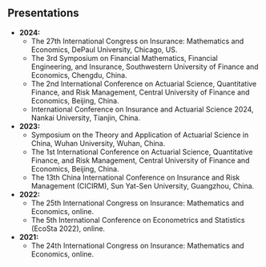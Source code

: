 
## Presentations

- **2024:**
  - The 27th International Congress on Insurance: Mathematics and Economics, DePaul University, Chicago, US.
  - The 3rd Symposium on Financial Mathematics, Financial Engineering, and Insurance, Southwestern University of Finance and Economics, Chengdu, China.
  - The 2nd International Conference on Actuarial Science, Quantitative Finance, and Risk Management, Central University of Finance and Economics, Beijing, China.
  - International Conference on Insurance and Actuarial Science 2024, Nankai University, Tianjin, China.
- **2023:**
  - Symposium on the Theory and Application of Actuarial Science in China, Wuhan University, Wuhan, China.
  - The 1st International Conference on Actuarial Science, Quantitative Finance, and Risk Management, Central University of Finance and Economics, Beijing, China.
  - The 13th China International Conference on Insurance and Risk Management (CICIRM), Sun Yat-Sen University, Guangzhou, China.
- **2022:**
  - The 25th International Congress on Insurance: Mathematics and Economics, online.
  - The 5th International Conference on Econometrics and Statistics (EcoSta 2022), online.
- **2021:**
  - The 24th International Congress on Insurance: Mathematics and Economics, online.
